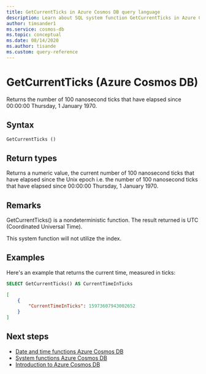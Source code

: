 ```yaml
---
title: GetCurrentTicks in Azure Cosmos DB query language
description: Learn about SQL system function GetCurrentTicks in Azure Cosmos DB.
author: timsander1
ms.service: cosmos-db
ms.topic: conceptual
ms.date: 08/14/2020
ms.author: tisande
ms.custom: query-reference
---
```

# GetCurrentTicks (Azure Cosmos DB)

Returns the number of 100 nanosecond ticks that have elapsed since 00:00:00 Thursday, 1 January 1970.
  
## Syntax
  
```sql
GetCurrentTicks ()
```

## Return types

Returns a numeric value, the current number of 100 nanosecond ticks that have elapsed since the Unix epoch i.e. the number of 100 nanosecond ticks that have elapsed since 00:00:00 Thursday, 1 January 1970.

## Remarks

GetCurrentTicks() is a nondeterministic function. The result returned is UTC (Coordinated Universal Time).

This system function will not utilize the index.

## Examples

Here's an example that returns the current time, measured in ticks:

```sql
SELECT GetCurrentTicks() AS CurrentTimeInTicks
```

```json
[
    {
        "CurrentTimeInTicks": 15973607943002652
    }
]
```

## Next steps

- [Date and time functions Azure Cosmos DB](sql-query-date-time-functions.md)
- [System functions Azure Cosmos DB](sql-query-system-functions.md)
- [Introduction to Azure Cosmos DB](introduction.md)
